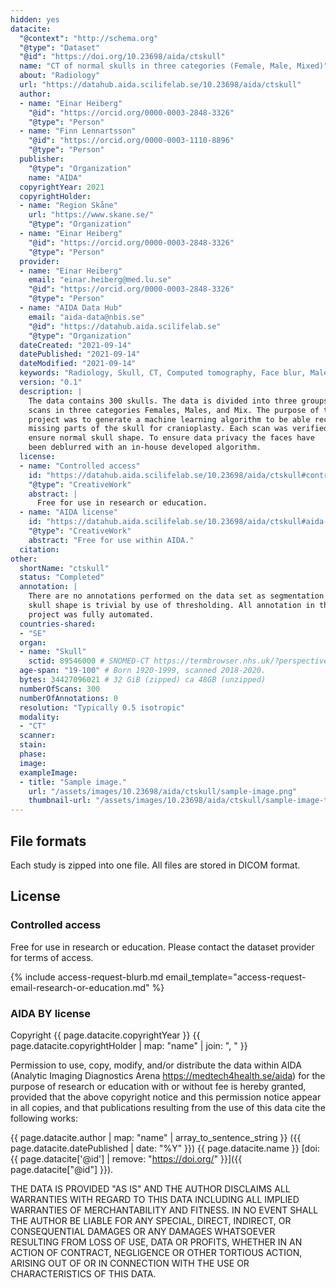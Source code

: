 ```yaml
---
hidden: yes
datacite:
  "@context": "http://schema.org"
  "@type": "Dataset"
  "@id": "https://doi.org/10.23698/aida/ctskull"
  name: "CT of normal skulls in three categories (Female, Male, Mixed)"
  about: "Radiology"
  url: "https://datahub.aida.scilifelab.se/10.23698/aida/ctskull"
  author:
  - name: "Einar Heiberg"
    "@id": "https://orcid.org/0000-0003-2848-3326"
    "@type": "Person"
  - name: "Finn Lennartsson"
    "@id": "https://orcid.org/0000-0003-1110-8896"
    "@type": "Person"
  publisher:
    "@type": "Organization"
    name: "AIDA"
  copyrightYear: 2021
  copyrightHolder:
  - name: "Region Skåne"
    url: "https://www.skane.se/"
    "@type": "Organization"
  - name: "Einar Heiberg"
    "@id": "https://orcid.org/0000-0003-2848-3326"
    "@type": "Person"
  provider:
  - name: "Einar Heiberg"
    email: "einar.heiberg@med.lu.se"
    "@id": "https://orcid.org/0000-0003-2848-3326"
    "@type": "Person"
  - name: "AIDA Data Hub"
    email: "aida-data@nbis.se"
    "@id": "https://datahub.aida.scilifelab.se"
    "@type": "Organization"
  dateCreated: "2021-09-14"
  datePublished: "2021-09-14"
  dateModified: "2021-09-14"
  keywords: "Radiology, Skull, CT, Computed tomography, Face blur, Male, Female"
  version: "0.1"
  description: |
    The data contains 300 skulls. The data is divided into three groups with 100
    scans in three categories Females, Males, and Mix. The purpose of the
    project was to generate a machine learning algorithm to be able reconstruct
    missing parts of the skull for cranioplasty. Each scan was verified to
    ensure normal skull shape. To ensure data privacy the faces have
    been deblurred with an in-house developed algorithm.
  license:
  - name: "Controlled access"
    id: "https://datahub.aida.scilifelab.se/10.23698/aida/ctskull#controlled-access"
    "@type": "CreativeWork"
    abstract: |
      Free for use in research or education.
  - name: "AIDA license"
    id: "https://datahub.aida.scilifelab.se/10.23698/aida/ctskull#aida-license"
    "@type": "CreativeWork"
    abstract: "Free for use within AIDA."
  citation:
other:
  shortName: "ctskull"
  status: "Completed"
  annotation: |
    There are no annotations performed on the data set as segmentation of the
    skull shape is trivial by use of thresholding. All annotation in the
    project was fully automated.
  countries-shared:
  - "SE"
  organ:
  - name: "Skull"
    sctid: 89546000 # SNOMED-CT https://termbrowser.nhs.uk/?perspective=full&conceptId1=%s
  age-span: "19-100" # Born 1920-1999, scanned 2018-2020.
  bytes: 34427096021 # 32 GiB (zipped) ca 48GB (unzipped)
  numberOfScans: 300
  numberOfAnnotations: 0
  resolution: "Typically 0.5 isotropic"
  modality:
  - "CT"
  scanner:
  stain:
  phase:
  image:
  exampleImage:
  - title: "Sample image."
    url: "/assets/images/10.23698/aida/ctskull/sample-image.png"
    thumbnail-url: "/assets/images/10.23698/aida/ctskull/sample-image-thumbnail.png"
---
```

## File formats
Each study is zipped into one file. All files are stored in DICOM format.

## License
### Controlled access
Free for use in research or education.
Please contact the dataset provider for terms of access.

{% include access-request-blurb.md email_template="access-request-email-research-or-education.md" %}

### AIDA BY license
Copyright
{{ page.datacite.copyrightYear }}
{{ page.datacite.copyrightHolder | map: "name" |  join: ", " }}

Permission to use, copy, modify, and/or distribute the data within AIDA
(Analytic Imaging Diagnostics Arena https://medtech4health.se/aida) for the
purpose of research or education with or without fee is hereby granted,
provided that the above copyright notice and this permission notice appear in
all copies, and that publications resulting from the use of this data cite the
following works:

{{ page.datacite.author | map: "name" | array_to_sentence_string }}
({{ page.datacite.datePublished | date: "%Y" }})
{{ page.datacite.name }}
[doi:{{ page.datacite['@id'] | remove: "https://doi.org/" }}]({{ page.datacite["@id"] }}).

THE DATA IS PROVIDED "AS IS" AND THE AUTHOR DISCLAIMS ALL WARRANTIES WITH REGARD
TO THIS DATA INCLUDING ALL IMPLIED WARRANTIES OF MERCHANTABILITY AND FITNESS. IN
NO EVENT SHALL THE AUTHOR BE LIABLE FOR ANY SPECIAL, DIRECT, INDIRECT, OR
CONSEQUENTIAL DAMAGES OR ANY DAMAGES WHATSOEVER RESULTING FROM LOSS OF USE, DATA
OR PROFITS, WHETHER IN AN ACTION OF CONTRACT, NEGLIGENCE OR OTHER TORTIOUS
ACTION, ARISING OUT OF OR IN CONNECTION WITH THE USE OR CHARACTERISTICS OF THIS
DATA.
